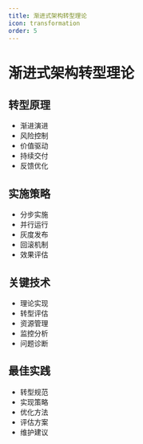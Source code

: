 ```yaml
---
title: 渐进式架构转型理论
icon: transformation
order: 5
---
```


# 渐进式架构转型理论

## 转型原理
- 渐进演进
- 风险控制
- 价值驱动
- 持续交付
- 反馈优化

## 实施策略
- 分步实施
- 并行运行
- 灰度发布
- 回滚机制
- 效果评估

## 关键技术
- 理论实现
- 转型评估
- 资源管理
- 监控分析
- 问题诊断

## 最佳实践
- 转型规范
- 实现策略
- 优化方法
- 评估方案
- 维护建议
